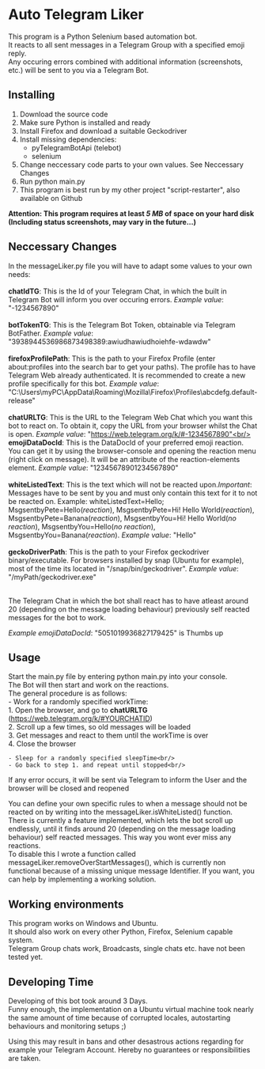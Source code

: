 # Auto Telegram Liker
This program is a Python Selenium based automation bot.<br/>
It reacts to all sent messages in a Telegram Group with a specified emoji reply.<br/>
Any occuring errors combined with additional information (screenshots, etc.) will be sent to you via a Telegram Bot.<br/>


## Installing
1. Download the source code<br/>
2. Make sure Python is installed and ready<br/>
3. Install Firefox and download a suitable Geckodriver<br/>
4. Install missing dependencies:<br/>
    - pyTelegramBotApi (telebot)<br/>
    - selenium<br/>
5. Change neccessary code parts to your own values. See Neccessary Changes<br/>
6. Run python main.py<br/>
7. This program is best run by my other project "script-restarter", also available on Github<br/>

**Attention: This program requires at least _5 MB_ of space on your hard disk (Including status screenshots, may vary in the future...)**


## Neccessary Changes
In the messageLiker.py file you will have to adapt some values to your own needs:<br/><br/>
**chatIdTG**: This is the Id of your Telegram Chat, in which the built in Telegram Bot will inform you over occuring errors. *Example value*: "-1234567890"<br/><br/>
**botTokenTG**: This is the Telegram Bot Token, obtainable via Telegram BotFather. *Example value*: "3938944536986873498389:awiudhawiudhoiehfe-wdawdw"<br/><br/>
**firefoxProfilePath**: This is the path to your Firefox Profile (enter about:profiles into the search bar to get your paths). The profile has to have Telegram Web already authenticated. It is recommended to create a new profile specifically for this bot. *Example value*: "C:\Users\myPC\AppData\Roaming\Mozilla\Firefox\Profiles\abcdefg.default-release"<br/><br/>
**chatURLTG**: This is the URL to the Telegram Web Chat which you want this bot to react on. To obtain it, copy the URL from your browser whilst the Chat is open. *Example value*: "https://web.telegram.org/k/#-1234567890"<br/><br/>
**emojiDataDocId**: This is the DataDocId of your preferred emoji reaction. You can get it by using the browser-console and opening the reaction menu (right click on message). It will be an attribute of the reaction-elements element. *Example value*: "12345678901234567890"<br/><br/>
**whiteListedText**: This is the text which will not be reacted upon.*Important*: Messages have to be sent by you and must only contain this text for it to not be reacted on. Example: whiteListedText=Hello; MsgsentbyPete=Hello(*reaction*), MsgsentbyPete=Hi! Hello World(*reaction*), MsgsentbyPete=Banana(*reaction*), MsgsentbyYou=Hi! Hello World(*no reaction*), MsgsentbyYou=Hello(*no reaction*), MsgsentbyYou=Banana(*reaction*). *Example value*: "Hello"<br/><br/>
**geckoDriverPath**: This is the path to your Firefox geckodriver binary/executable. For browsers installed by snap (Ubuntu for example), most of the time its located in "/snap/bin/geckodriver". *Example value*: "/myPath/geckodriver.exe"<br/><br/>

The Telegram Chat in which the bot shall react has to have atleast around 20 (depending on the message loading behaviour) previously self reacted messages for the bot to work.<br/>

*Example emojiDataDocId*: "5051019936827179425" is Thumbs up<br/>

## Usage
Start the main.py file by entering python main.py into your console.<br/>
The Bot will then start and work on the reactions.<br/>
The general procedure is as follows:<br/>
	- Work for a randomly specified workTime:<br/>
		1. Open the browser, and go to **chatURLTG** (https://web.telegram.org/k/#YOURCHATID)<br/>
		2. Scroll up a few times, so old messages will be loaded<br/>
		3. Get messages and react to them until the workTime is over<br/>
		4. Close the browser<br/>
		
		
	- Sleep for a randomly specified sleepTime<br/>
	- Go back to step 1. and repeat until stopped<br/>

 If any error occurs, it will be sent via Telegram to inform the User and the browser will be closed and reopened<br/>	
	
	
You can define your own specific rules to when a message should not be reacted on by writing into the messageLiker.isWhiteListed() function.<br/>
There is currently a feature implemented, which lets the bot scroll up endlessly, until it finds around 20 (depending on the message loading behaviour) self reacted messages. This way you wont ever miss any reactions.<br/>
To disable this I wrote a function called messageLiker.removeOverStartMessages(), which is currently non functional because of a missing unique message Identifier. If you want, you can help by implementing a working solution.<br/>

	
	
## Working environments
This program works on Windows and Ubuntu.<br/>
It should also work on every other Python, Firefox, Selenium capable system.<br/>
Telegram Group chats work, Broadcasts, single chats etc. have not been tested yet.<br/>


## Developing Time
Developing of this bot took around 3 Days.<br/>
Funny enough, the implementation on a Ubuntu virtual machine took nearly the same amount of time because of corrupted locales, autostarting behaviours and monitoring setups ;)<br/>




Using this may result in bans and other desastrous actions regarding for example your Telegram Account. Hereby no guarantees or responsibilities are taken.

